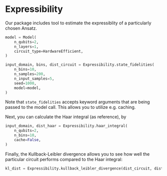 # Expressibility

Our package includes tool to estimate the expressiblity of a particularly chosen Ansatz.

```python
model = Model(
    n_qubits=2,
    n_layers=1,
    circuit_type=HardwareEfficient,
)

input_domain, bins, dist_circuit = Expressibility.state_fidelities(
    n_bins=10,
    n_samples=200,
    n_input_samples=5,
    seed=1000,
    model=model,
)
```

Note that `state_fidelities` accepts keyword arguments that are being passed to the model call.
This allows you to utilize e.g. caching.

Next, you can calculate the Haar integral (as reference), by
```python
input_domain, dist_haar = Expressibility.haar_integral(
    n_qubits=2,
    n_bins=10,
    cache=False,
)
```

Finally, the Kullback-Leibler divergence allows you to see how well the particular circuit performs compared to the Haar integral:
```python
kl_dist = Expressibility.kullback_leibler_divergence(dist_circuit, dist_haar).mean()
```